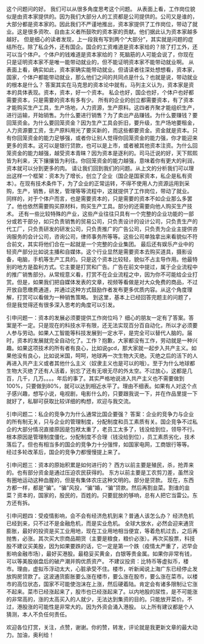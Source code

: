 这个问题问的好。
我们可以从很多角度思考这个问题。
从表面上看，工作岗位貌似是由资本家提供的。因为我们大部分人的工资都是公司提供的。公司又是谁的，大部分都是资本家的。因此我们不严谨地推出，资本家提供了工作岗位，带动了就业。这是很多资吹、自由主义者所鼓吹的资本家的贡献。他们据此认为资本家越多越好。
但是细心的读者发现，上一段我有写到两个“大部分”，其实就是问题的症结所在。除了私企外，还有国企。国企的工资难道是资本家给的？除了打工外，还可以当个体户。个体户的钱难道是资本家给的？
死脑筋的人可能会说了，你现在只是证明资本家不是唯一能带动就业的，但不能证明资本家不能带动就业啊。
从表面上看，确实如此，资本家确实能带动就业。但请读者往深处想想看，资本家，国家，个体户都能带动就业，那么他们之间的共同点是什么？也就是说，带动就业的根本是什么？
答案其实在马克思的资本论中就有。马列主义认为，资本家是资本的具体表现。资本，资本，好一个资本。
私企也好，国企也好，个体户也好都需要资本，只是需要的资本有多有少。
所有的企业的创立都需要资本，有了资本才能购买生产工具，生产场地，人力资源，生产原料。这四者齐聚才能组织生产，进行运输，开始销售。为什么要进行销售？为了卖出产品赚钱。为什么要赚钱？要回笼资金。为什么要回笼资金？因为生产工具会折旧，要升级，生产场地要租金，人力资源要工资，生产原料用光了要买新的，而这些都要资金。资金就是资本。只有你回笼资金的能力足够强，或者你让别人觉得你回笼资金的能力强，你才能迎来更多的资本。这可以是银行贷款，也可以是上市，或者被其他资本注资。为什么回笼资金的能力越强，越受资本青睐？因为资本是逐利的。司马迁说的好，天下熙熙皆为利来，天下攘攘皆为利往。你回笼资金的能力越强，意味着你有更大的利润，资本就可以分到更多的肉。
请让我们回到我们的问题。从上文的分析我们可以理出这样一个框架：资本为了增长，创立了企业（国企是国家资本，私企是私有资本）。在现有技术条件下，为了企业的正常运转，不得不使用人力资源运用到采购，生产，销售，研发，管理等等流程中，这就提供了工作岗位，带动了就业。
同样的，对于个体户而言，也是需要资本的，只是需要的资本不如企业那么多罢了。他也依然需要购买原材料，购买生产工具。部分的还需要向他人购买生产技术。
还有一些比较特殊的产业，这些产业往往只具有一个完整的企业功能的一部分或若干部分，如只负责销售的贸易公司，只负责设计的设计公司，只负责生产的代工厂，只负责研发的研发公司，只负责推广的广告公司，只负责为企业主提供咨询服务的会计公司，咨询公司，律师事务所等等。这些公司单独拿出来看貌似不符合前文，其实将他们合在一起就是一个完整的企业集团。
最后还有娱乐产业中的轻资产部分比如说主播和自媒体。这个行业显然是需要资本去购买道具，摄影设备，电脑，手机等生产工具的。只是这个资本比较轻，貌似不占主导作用。他最特别的地方是盈利方式。它主要是打赏和广告。广告在前文中提过，属于企业流程中的推广销售部分。从常规意义看，打赏不在企业流程之中，因为你不可能给企业打赏。但是，如果我们把自媒体发表的文章，视频等看做是对大众免费的商品，不过开放自愿缴费通道，并通过这种方式鼓励作者发布更多优质内容。从这个角度理解，打赏可以看做为一种销售策略。
到这里，基本上已经回答完题主的问题了，但是我觉得还有很多深入思考的角度可以引发。

引申问题一：资本的发展必须要提供工作岗位吗？
细心的朋友一定有了答案。答案是不一定。只是现在的科技水平有限，还无法实现百分百自动化，所以才必须要人参与劳动。如果人工智能等科技发展到一定水平，是完全可以替代人脑的。届时，资本的发展就完全自动化了。工作？抱歉，大家都没有工作，劳动就是一种兴趣。如果这项技术的所有者有良心，比如说gcd，那大家就一起步入共产主义。如果他没有良心，比如说米国，呵呵，地球再一次生物大灭绝。灭绝之后的活下的人再进入共产主义或者其他什么主义（奴隶主义也是可以的哦）。至于为什么地球都生物大灭绝了还有人活着，别忘了还有无垠无尽的外太空。不过放心，这都是几百，几千，几万。。。。年后的事了。其实严格地说进入共产主义也不需要做到100%，只要做到80%，就可以达到相近水平了。理由不细表。如果有人对这个点子感兴趣，想写小说，电视剧，电影什么的，只要跟我说一下，并在作品里提一下就好了，私聊可获取比较详细的构想，欢迎与我交流。

引申问题二：私企的竞争力为什么通常比国企要强？
答案：企业的竞争力与企业的所有制无关，只与企业的管理制度，分配制度和员工素质有关。国企竞争不过私企的大部分情况直接原因是包袱太重了，老员工太多了，钱没给到位，领导不行。根本原因是管理制度僵化，分配制度不合理（钱没给到位），员工素质劣化，技术落后了。但也有相当多的国企的竞争力十分强悍，如国家电网，工商银行等等。
经过多轮改革后，国企的竞争力都慢慢提上来了。

引申问题三：资本的原始积累是如何进行的？
西方以前主要是殖民，杀，抢弄来的。也有部分资金是通过压迫农民获得的。
东方以前主要是工农剪刀差，虽然没有圈地运动这种血腥的，但是有集体农庄这种文明的。部分是贷款。
现在，东西方都一样，都是“骗”。“骗”风投，“骗”婚，“骗”贷款。然后再割韭菜。割谁的韭菜？资本的，国家的，股民的，百姓的。只要屁放的够响，总有人把它当雷公。东方还有拆。

引申问题四：受疫情影响，会不会有经济危机到来？普通人该怎么办？
经济危机已经到来，只不过不是金融危机，而是实业危机。
全球大放水，必然会迎来通货膨胀，最好的投资是买工业用地，现在工业用地相当便宜，等着危机过去，之后再抛售，必涨。其次买大宗商品期货（主要是粮食，粮价必涨）。再次买股票，科技股不建议买美股，因为如果要跌的话，它一定是第一个跌（疫情太严重了，迟早会影响金融市场），最好买港股。最稳妥买黄金，白银等贵金属。如果你非常有钱，可以等美股崩盘后的破产潮并购优质资产。
不建议投资：比特币等虚拟币，楼市。理由，虚拟币浮动太大，心脏承受不住。楼市，听新闻说上海广东已经停止发放购房贷款了。这波通货膨胀要么涨在楼市，要么涨在股市，要么涨在菜市。以楼市的高位状态，国家不可能使泡沫在上涨，然后硬着陆。肯定会有诸多限制让它涨不起来。菜市已经涨起来了，股市也已经涨起来了。以内地股的尿性，是不可能涨的非常高的，涨的太高买入的人就少，无法达到集资的目的。只能放开菜价。不过，港股涨的可能性是非常大的。因为外资会涌入港股。
以上所有建议都是个人猜测，本人不负任何责任。

欢迎各位打赏，关注，点赞，谢谢。你的赞，转发，评论就是我更新文章的最大动力。加油，奥利给！